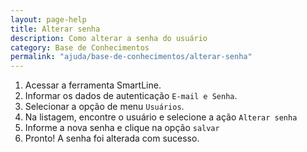 ```yaml
---
layout: page-help
title: Alterar senha
description: Como alterar a senha do usuário
category: Base de Conhecimentos
permalink: "ajuda/base-de-conhecimentos/alterar-senha"
---
```


<!-- # Alterar senha -->

1. Acessar a ferramenta SmartLine.
2. Informar os dados de autenticação `E-mail e Senha`.
3. Selecionar a opção de menu `Usuários`.
4. Na listagem, encontre o usuário e selecione a ação `Alterar senha`
5. Informe a nova senha e clique na opção `salvar`
6. Pronto! A senha foi alterada com sucesso.
